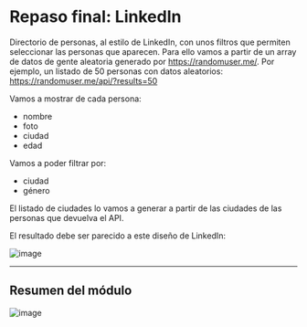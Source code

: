 # Repaso final: LinkedIn

Directorio de personas, al estilo de LinkedIn, con unos filtros que permiten seleccionar las personas que aparecen. Para ello vamos a partir de un array de datos de gente aleatoria generado por https://randomuser.me/. Por ejemplo, un listado de 50 personas con datos aleatorios: https://randomuser.me/api/?results=50

Vamos a mostrar de cada persona:

- nombre
- foto
- ciudad
- edad

Vamos a poder filtrar por:

- ciudad
- género

El listado de ciudades lo vamos a generar a partir de las ciudades de las personas que devuelva el API.

El resultado debe ser parecido a este diseño de LinkedIn:

![image](https://user-images.githubusercontent.com/81922944/154505266-197a57df-cc6c-4213-b81b-bc4952157a64.png)


---
## Resumen del módulo

![image](https://user-images.githubusercontent.com/81922944/154505230-c9baa6aa-2efc-4edd-9369-7b002e0b9991.png)

